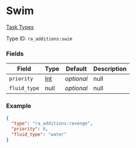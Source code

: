 # Swim
[Task Types](../task_types.md)



Type ID: `ra_additions:swim`
### Fields
 | Field | Type | Default | Description | 
|---|---|---|---|
 | `priority` | [Int](../data_types/int.md) | _optional_ | null | 
 | `fluid_type` | null | _optional_ | null | 

### Example
```json
{
  "type": "ra_additions:revenge",
  "priority": 0,
  "fluid_type": "water"
}
```

